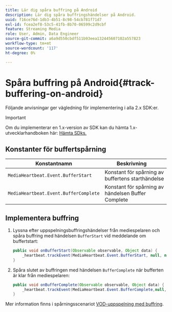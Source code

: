 ```yaml
---
title: Lär dig spåra buffring på Android
description: Lär dig spåra buffringshändelser på Android.
uuid: f16ce76d-1db3-4b51-8c98-54cb781f71d7
exl-id: fcea2ef8-53c5-41fb-8b70-06599c2d9cbf
feature: Streaming Media
role: User, Admin, Data Engineer
source-git-commit: a6a9d550cbdf511b93eea132445607102a557823
workflow-type: tm+mt
source-wordcount: '117'
ht-degree: 0%

---
```


# Spåra buffring på Android{#track-buffering-on-android}

Följande anvisningar ger vägledning för implementering i alla 2.x SDK:er.

>[!IMPORTANT]
>Om du implementerar en 1.x-version av SDK kan du hämta 1.x-utvecklarhandboken här: [Hämta SDks.](/help/getting-started/download-sdks.md)

## Konstanter för buffertspårning

| Konstantnamn | Beskrivning     |
|---|---|
| `MediaHeartbeat.Event.BufferStart` | Konstant för spårning av buffertens starthändelse |
| `MediaHeartbeat.Event.BufferComplete` | Konstant för spårning av händelsen Buffer Complete |

## Implementera buffring

1. Lyssna efter uppspelningsbuffringshändelser från mediespelaren och spåra buffring med händelsen `BufferStart` vid meddelande om buffertstart:

   ```java
   public void onBufferStart(Observable observable, Object data) {  
       _heartbeat.trackEvent(MediaHeartbeat.Event.BufferStart, null, null);
   }
   ```

1. Spåra slutet av buffringen med händelsen `BufferComplete` när bufferten är klar från mediespelaren:

   ```java
   public void onBufferComplete(Observable observable, Object data) {  
       _heartbeat.trackEvent(MediaHeartbeat.Event.BufferComplete,null, null);
   }
   ```

Mer information finns i spårningsscenariot [VOD-uppspelning med buffring](/help/use-cases/tracking-scenarios/vod-buffering.md).

